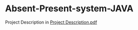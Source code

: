 # Absent-Present-system-JAVA
Project Description in  [Project Description.pdf](https://github.com/fam25ti/Absent-Present-system-JAVA/files/6377727/Project.Description.pdf)

